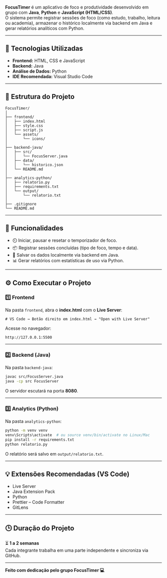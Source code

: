 **FocusTimer** é um aplicativo de foco e produtividade desenvolvido em grupo com **Java**, **Python** e **JavaScript (HTML/CSS)**.  
O sistema permite registrar sessões de foco (como estudo, trabalho, leitura ou academia), armazenar o histórico localmente via backend em Java e gerar relatórios analíticos com Python.

---

## 🚀 Tecnologias Utilizadas

- **Frontend:** HTML, CSS e JavaScript  
- **Backend:** Java  
- **Análise de Dados:** Python  
- **IDE Recomendada:** Visual Studio Code  

---

## 🧩 Estrutura do Projeto

```
FocusTimer/
│
├── frontend/
│   ├── index.html
│   ├── style.css
│   ├── script.js
│   └── assets/
│       └── icons/
│
├── backend-java/
│   ├── src/
│   │   └── FocusServer.java
│   ├── data/
│   │   └── historico.json
│   └── README.md
│
├── analytics-python/
│   ├── relatorio.py
│   ├── requirements.txt
│   └── output/
│       └── relatorio.txt
│
├── .gitignore
└── README.md
```

---

## 🧠 Funcionalidades

- ⏲️ Iniciar, pausar e resetar o temporizador de foco.  
- 📦 Registrar sessões concluídas (tipo de foco, tempo e data).  
- 💾 Salvar os dados localmente via backend em Java.  
- 📊 Gerar relatórios com estatísticas de uso via Python.

---

## ⚙️ Como Executar o Projeto

### 1️⃣ Frontend
Na pasta `frontend`, abra o **index.html** com o **Live Server**:
```
# VS Code → Botão direito em index.html → "Open with Live Server"
```
Acesse no navegador:
```
http://127.0.0.1:5500
```

---

### 2️⃣ Backend (Java)
Na pasta `backend-java`:
```bash
javac src/FocusServer.java
java -cp src FocusServer
```
O servidor escutará na porta **8080**.

---

### 3️⃣ Analytics (Python)
Na pasta `analytics-python`:
```bash
python -m venv venv
venv\Scripts\activate  # ou source venv/bin/activate no Linux/Mac
pip install -r requirements.txt
python relatorio.py
```
O relatório será salvo em `output/relatorio.txt`.

---

## 💡 Extensões Recomendadas (VS Code)

- Live Server  
- Java Extension Pack  
- Python  
- Prettier – Code Formatter  
- GitLens  

---

## 🕒 Duração do Projeto

⏳ **1 a 2 semanas**  
Cada integrante trabalha em uma parte independente e sincroniza via GitHub.

---

**Feito com dedicação pelo grupo FocusTimer 💻**
